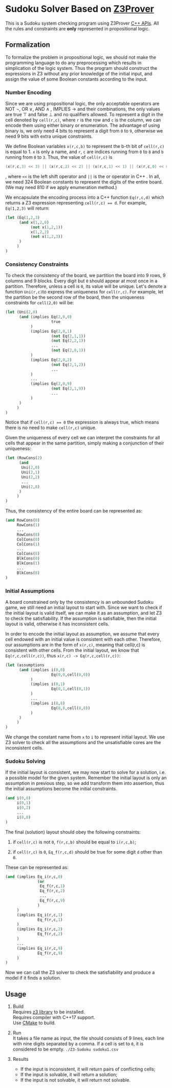 # Sudoku Solver Based on [Z3Prover](https://github.com/Z3Prover/z3)

This is a Sudoku system checking program using Z3Prover [C++ APIs](http://z3prover.github.io/api/html/group__cppapi.html).
All the rules and constraints are **only** represented in propositional logic. 

## Formalization

To formalize the problem in propositional logic, we should not make the
programming language to do any preprocessing which results in simplication of
the logic system. Thus the program should construct the expressions in Z3
without any prior knowledge of the initial input, and assign the value of some
Boolean constants according to the input.

### Number Encoding 

Since we are using propositional logic, the only acceptable operators are NOT ¬,
OR ∨, AND ∧ , IMPLIES → and their combinations, the only values are true ⊤
and false ⊥ and no qualifiers allowed. To represent a digit in the cell denoted
by `cell(r,c)`, where `r` is the row and `c` is the column, we can encode them
using either binary or enumeration. The advantage of using binary is, we only
need 4 bits to represent a digit from `0` to `9`, otherwise we need 9 bits with
extra unique constraints.

We define Boolean variables `x(r,c,b)` to represent the b-th bit of `cell(r,c)` is
equal to 1. `x` is only a name, and `r`, `c` are indices running from `0` to `8`
and `b` running from `0` to `3`. Thus, the value of `cell(r,c)` is

``` cpp
(x(r,c,3) << 3) || (x(r,c,2) << 2) || (x(r,c,1) << 1) || (x(r,c,0) << 0)
```

, where `<<` is the left shift operator and `||` is the or operator in C++ . In
all, we need 324 Boolean constants to represent the digits of the entire board. (We
may need 810 if we apply enumeration method.)

We encapsulate the encoding process into a C++ function `Eq(r,c,d)` which returns a Z3
expression representing `cell(r,c) == d`. For example, `Eq(1,2,3)` will return:

``` lisp
(let (Eq(1,2,3)
      (and x(1,2,0)
           (not x(1,2,1))
           x(1,2,2)
           (not x(1,2,3))
      )
     )
)
```

### Consistency Constraints

To check the consistency of the board, we partition the board into 9
rows, 9 columns and 9 blocks. Every digit but `0` should appear at most once in
a partition. Therefore, unless a cell is `0`, its value will be unique. Let's
denote a function `Uni(r,c)`to express the uniqueness for `cell(r,c)`. For
example, let the partition be the second row of the board, then the uniqueness
constraints for `cell(2,0)` will be:

``` lisp
(let (Uni(2,0)
      (and (implies Eq(2,0,0)
                    true
           )
           (implies Eq(2,0,1)
                    (not Eq(2,1,1))
                    (not Eq(2,2,1))
                    ...
                    (not Eq(2,8,1))
           )
           (implies Eq(2,0,2)
                    (not Eq(2,1,2))
                    ...
           )
           ...
           (implies Eq(2,0,9)
                    (not Eq(2,1,9))
                    ...
           )
      )
     )
)
```

Notice that if `cell(r,c) == 0` the expression is always true, which means there
is no need to make `cell(r,c)` unique.

Given the uniqueness of every cell we can interpret the constraints for all
cells that appear in the same partition, simply making a conjunction of their uniqueness:

``` lisp
(let (RowCons(2)
      (and
       Uni(2,0)
       Uni(2,1)
       Uni(2,2)
       ...
       Uni(2,8)
      )
     )
)
```

Thus, the consistency of the entire board can be represented as:

``` lisp
(and RowCons(0)
     RowCons(1)
     ...
     RowCons(8)
     ColCons(0)
     ColCons(1)
     ...
     ColCons(8)
     BlkCons(0)
     BlkCons(1)
     ...
     BlkCons(8)
)
```

### Initial Assumptions

A board constrained only by the consistency is an unbounded Sudoku game, we still need
an initial layout to start with. Since we want to check if the initial layout is
valid itself, we can make it as an assumption, and let Z3 to
check the satisfiability. If the assumption is satisfiable, then the initial
layout is valid, otherwise it has inconsistent cells. 

In order to encode the initial layout as assumption, we assume that every cell
endowed with an initial value is consistent with each other. Therefore, 
our assumptions are in the form of `x(r,c)`, meaning that cell(r,c) is
consistent with other cells. From the initial layout, we know that
`Eq(r,c,cell(r,c))`, thus `x(r,c) -> Eq(r,c,cell(r,c))`:

``` lisp
(let (assumptions
      (and (implies i(0,0)
                    Eq(0,0,cell(0,0))
           )
           (implies i(0,1)
                    Eq(0,1,cell(0,1))
           )
           ...
           (implies i(8,8)
                    Eq(8,8,cell(8,8))
           )
      )
     )
)
```

We change the constant name from `x` to `i` to represent initial layout. We use
Z3 solver to check all the assumptions and the unsatisfiable cores are the inconsistent cells.

### Sudoku Solving
If the initial layout is consistent, we may now start to solve for a solution, i.e.
a possible model for the given system. Remember the initial layout is only an
assumption in previous step, so we add transform them into assertion, thus the
initial assumptions become the initial constraints.

``` lisp
(and i(0,0)
     i(0,1)
     i(0,2)
     ...
     i(8,8)
)
```

The final (solution) layout should obey the following constraints:

1. if `cell(r,c)` is not `0`, `f(r,c,b)` should be equal to `i(r,c,b)`;

2. if `cell(r,c)` is `0`, `Eq_f(r,c,d)` should be true for some digit `d` other than `0`.

These can be represented as:

``` lisp
(and (implies Eq_i(r,c,0)
              (or
               Eq_f(r,c,1)
               Eq_f(r,c,2)
               ...
               Eq_f(r,c,9)
              )
     )
     (implies Eq_i(r,c,1)
              Eq_f(r,c,1)
     )
     (implies Eq_i(r,c,2)
              Eq_f(r,c,2)
     )
     ...
     (implies Eq_i(r,c,9)
              Eq_f(r,c,9)
     )
)
```

Now we can call the Z3 solver to check the satisfiability and produce a model if
it finds a solution.

## Usage

1. Build  
Requires [z3 library](https://github.com/Z3Prover/z3) to be installed.  
Requires compiler with C++17 support.  
Use [CMake](https://cmake.org/) to build.

2. Run  
It takes a file name as input, the file should consists of 9 lines, each line with nine digits separated by a comma. If a cell is set to `0`, it is considered to be empty.
`./Z3-Sudoku sudoku1.csv`

3. Results  
    * If the input is inconsistent, it will return pairs of conflicting cells;
    * If the input is solvable, it will return a solution;
    * If the input is not solvable, it will return not solvable.
